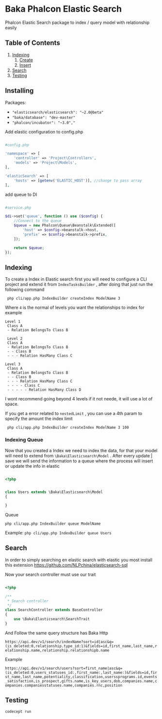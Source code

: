 # Baka Phalcon Elastic Search

Phalcon Elastic Search package to index / query model with relationship easily

## Table of Contents
1. [Indexing](#indexing)
    1. [Create](#indexing-create)
    1. [Insert](#indexing-insert)
2. [Search](#markdown-header-QueryParser)
4. [Testing](#markdown-header-QueryParser-Extended)

## Installing
Packages:
- `"elasticsearch/elasticsearch": "~2.0@beta"`
- `"baka/database": "dev-master"`
- `"phalcon/incubator": "~3.0","`

Add elastic configuration to config.php

```php

#config.php

'namespace' => [
    'controller' => 'Project\Controllers',
    'models' => 'Project\Models',
],

'elasticSearch' => [
    'hosts' => [getenv('ELASTIC_HOST')], //change to pass array
],

```

add queue to DI

```php

#service.php

$di->set('queue', function () use ($config) {
    //Connect to the queue
    $queue = new Phalcon\Queue\Beanstalk\Extended([
        'host' => $config->beanstalk->host,
        'prefix' => $config->beanstalk->prefix,
    ]);

    return $queue;
});

```

## Indexing
To create a Index in Elastic search first you will need to configure a CLI project and extend it from `IndexTasksBuilder` , after doing that just run the following command

` php cli/app.php IndexBuilder createIndex ModelName 3`

Where `4` is the normal of levels you want the relationships to index for example
```
Level 1
 Class A 
 - Relation BelongsTo Class B

 Level 2
 Class A 
 - Relation BelongsTo Class B
 - - Class B
 - - - Relation HasMany Class C

Level 3
 Class A 
 - Relation BelongsTo Class B
 - - Class B
 - - - Relation HasMany Class C
 - - - - Class C
 - - - - - Relation HasMany Class D
``` 

I wont recommend going beyond 4 levels if it not neede, it will use a lot of space.

If you get a error related to `nestedLimit` , you can use a 4th param to specify the amount the index limit

` php cli/app.php IndexBuilder createIndex ModelName 3 100`

### Indexing Queue

Now that you created a Index we need to index the data, for that your model will need to extend from `\Baka\Elasticsearch\Model` . After every update | save we will send the information to a queue where the process will insert or update the info in elastic

```php

<?php


class Users extends \Baka\Elasticsearch\Model
{

}
```

Queue

`php cli/app.php IndexBuilder queue ModelName`

Example:
`php cli/app.php IndexBuilder queue Users`


## Search

In order to simply searching en elastic search with elastic you most install this extension https://github.com/NLPchina/elasticsearch-sql

Now your search controller must use our trait

```php

<?php

/**
 * Search controller
 */
class SearchController extends BaseController
{
    use \Baka\Elasticsearch\SearchTrait
}
```

And Follow the same query structure has Baka Http

`https://api.dev/v1/search/indexName?sort=id|asc&q=(is_deleted:0,relationship.type_id:1)&fields=id,first_name,last_name,relationship.name,relationship.relationshipb.name`

Example

`https://api.dev/v1/search/users?sort=first_name|asc&q=(is_deleted:0,users_statuses_id:,first_name:,last_name:)&fields=id,first_name,last_name,potentiality,classification,userssprograms.id,events_satisfaction,is_prospect,gifts.name,is_key_users,dob,companies.name,companies.companiesstatuses.name,companies.rnc,position`

## Testing

```
codecept run
```